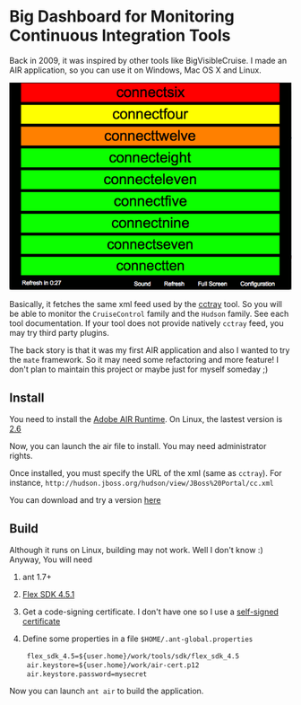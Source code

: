 # Big Dashboard for Monitoring Continuous Integration Tools
Back in 2009, it was inspired by other tools like BigVisibleCruise. I made an AIR application, so you can use it on Windows, Mac OS X and Linux.

![alt Screenshot](BigVisibleCruiseAir.gif)

Basically, it fetches the same xml feed used by the [cctray](http://www.cruisecontrolnet.org/projects/ccnet/wiki/Visualizers) tool. So you will be able to monitor the `CruiseControl` family and  the `Hudson` family. See each tool documentation. If your tool does not provide natively `cctray` feed, you may try third party plugins.

The back story is that it was my first AIR application and also I wanted to try the `mate` framework. So it may need some refactoring and more feature! I don't plan to maintain this project or maybe just for myself someday ;)

## Install
You need to install the [Adobe AIR Runtime](http://get.adobe.com/air/).
On Linux, the lastest version is [2.6](http://helpx.adobe.com/air/kb/archived-air-sdk-version.html)

Now, you can launch the air file to install. You may need administrator rights.

Once installed, you must specify the URL of the xml (same as `cctray`). For instance, `http://hudson.jboss.org/hudson/view/JBoss%20Portal/cc.xml`

You can download and try a version [here](https://www.box.com/s/30v4caj5cp7v3oogkoka)

## Build
Although it runs on Linux, building may not work. Well I don't know :)
Anyway, You will need

1. ant 1.7+
2. [Flex SDK 4.5.1](http://sourceforge.net/adobe/flexsdk/wiki/Download%20Flex%204.5/)
3. Get a code-signing certificate. I don't have one so I use a [self-signed certificate](http://help.adobe.com/en_US/air/build/WS5b3ccc516d4fbf351e63e3d118666ade46-7f74.html)
4. Define some properties in a file `$HOME/.ant-global.properties`

        flex_sdk_4.5=${user.home}/work/tools/sdk/flex_sdk_4.5
        air.keystore=${user.home}/work/air-cert.p12
        air.keystore.password=mysecret

Now you can launch `ant air` to build the application.

